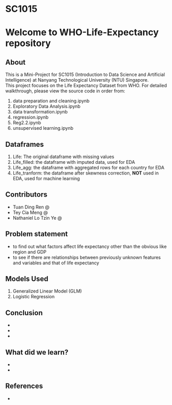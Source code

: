 # SC1015
# Welcome to WHO-Life-Expectancy repository
## About
This is a Mini-Project for SC1015 (Introduction to Data Science and Artificial Intelligence) at Nanyang Technological University (NTU) Singapore. <br>
This project focuses on the <href src=https://www.kaggle.com/datasets/kumarajarshi/life-expectancy-who>Life Expectancy Dataset</href> from WHO.
For detailed walkthrough, please view the source code in order from:
1. data preparation and cleaning.ipynb
2. Exploratory Data Analysis.ipynb
3. data transformation.ipynb
4. regression.ipynb
5. Reg2.2.ipynb
6. unsupervised learning.ipynb

## Dataframes
1) Life: The original dataframe with missing values
2) Life_filled: the dataframe with imputed data, used for EDA
3) Life_agg: the dataframe with aggregated rows for each country for EDA
4) Life_tranform: the dataframe after skewness correction, **NOT** used in EDA, used for machine learning

## Contributors
- Tuan Ding Ren @
- Tey Cia Meng @
- Nathaniel Lo Tzin Ye @

## Problem statement
- to find out what factors affect life expectancy other than the obvious like region and GDP
- to see if there are relationships between previously unknown features and variables and that of life expectancy

## Models Used
1. Generalized Linear Model (GLM)
2. Logistic Regression

## Conclusion
- 
- 
- 

## What did we learn?
- 
- 

## References

- 
